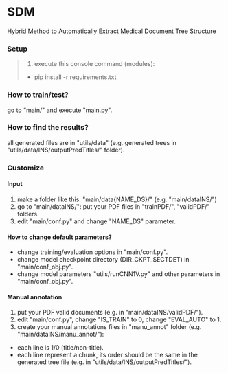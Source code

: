 # SDM
Hybrid Method to Automatically Extract Medical Document Tree Structure

### Setup ###
> 1. execute this console command (modules):
> - pip install -r requirements.txt

### How to train/test? ###
go to "main/" and execute "main.py".

### How to find the results? ###
all generated files are in "utils/data" (e.g. generated trees in "utils/data/INS/outputPredTitles/" folder).

### Customize ###

#### Input ####
1. make a folder like this: "main/data{NAME_DS}/" (e.g. "main/dataINS/")
2. go to "main/dataINS/": put your PDF files in "trainPDF/", "validPDF/" folders.
3. edit "main/conf.py" and change "NAME_DS" parameter.

#### How to change default parameters? ####
- change training/evaluation options in "main/conf.py".
- change model checkpoint directory (DIR_CKPT_SECTDET) in "main/conf_obj.py".
- change model parameters "utils/runCNN1V.py" and other parameters in "main/conf_obj.py".

#### Manual annotation ####
1. put your PDF valid documents (e.g. in "main/dataINS/validPDF/").
2. edit "main/conf.py", change "IS_TRAIN" to 0, change "EVAL_AUTO" to 1.
3. create your manual annotations files in "manu_annot" folder (e.g. "main/dataINS/manu_annot/"):
* each line is 1/0 (title/non-title).
* each line represent a chunk, its order should be the same in the generated tree file (e.g. in "utils/data/INS/outputPredTitles/").
